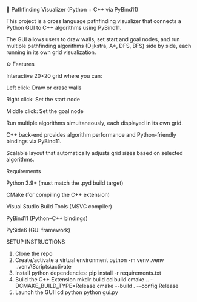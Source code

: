 🧭 Pathfinding Visualizer (Python + C++ via PyBind11)

This project is a cross language pathfinding visualizer that connects a Python GUI to C++ algorithms using PyBind11.

The GUI allows users to draw walls, set start and goal nodes, and run multiple pathfinding algorithms (Dijkstra, A*, DFS, BFS) side by side, each running in its own grid visualization.

⚙️ Features

Interactive 20×20 grid where you can:

Left click: Draw or erase walls

Right click: Set the start node

Middle click: Set the goal node

Run multiple algorithms simultaneously, each displayed in its own grid.

C++ back-end provides algorithm performance and Python-friendly bindings via PyBind11.

Scalable layout that automatically adjusts grid sizes based on selected algorithms.


Requirements

Python 3.9+ (must match the .pyd build target)

CMake (for compiling the C++ extension)

Visual Studio Build Tools (MSVC compiler)

PyBind11 (Python–C++ bindings)

PySide6 (GUI framework)


SETUP INSTRUCTIONS
  1. Clone the repo
  2. Create/activate a virtual environment
       python -m venv .venv
       .\.venv\Scripts\activate
  3. Install python dependencies:
       pip install -r requirements.txt
  4. Build the C++ Extension
      mkdir build
      cd build
      cmake .. -DCMAKE_BUILD_TYPE=Release
      cmake --build . --config Release
  5. Launch the GUI!
     cd python
     python gui.py
